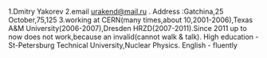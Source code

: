 1.Dmitry Yakorev
2.email urakend@mail.ru . Address :Gatchina,25 October,75,125
3.working at CERN(many times,about 10,2001-2006),Texas A&M University(2006-2007),Dresden HRZD(2007-2011).Since 2011 up to now does not work,because an invalid(cannot walk & talk).
High education - St-Petersburg Technical University,Nuclear Physics.
English - fluently